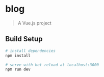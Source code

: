 # blog

> A Vue.js project

## Build Setup

``` bash
# install dependencies
npm install

# serve with hot reload at localhost:3000
npm run dev
